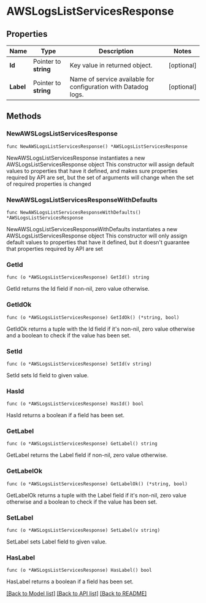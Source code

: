 # AWSLogsListServicesResponse

## Properties

Name | Type | Description | Notes
---- | ---- | ----------- | ------
**Id** | Pointer to **string** | Key value in returned object. | [optional] 
**Label** | Pointer to **string** | Name of service available for configuration with Datadog logs. | [optional] 

## Methods

### NewAWSLogsListServicesResponse

`func NewAWSLogsListServicesResponse() *AWSLogsListServicesResponse`

NewAWSLogsListServicesResponse instantiates a new AWSLogsListServicesResponse object
This constructor will assign default values to properties that have it defined,
and makes sure properties required by API are set, but the set of arguments
will change when the set of required properties is changed

### NewAWSLogsListServicesResponseWithDefaults

`func NewAWSLogsListServicesResponseWithDefaults() *AWSLogsListServicesResponse`

NewAWSLogsListServicesResponseWithDefaults instantiates a new AWSLogsListServicesResponse object
This constructor will only assign default values to properties that have it defined,
but it doesn't guarantee that properties required by API are set

### GetId

`func (o *AWSLogsListServicesResponse) GetId() string`

GetId returns the Id field if non-nil, zero value otherwise.

### GetIdOk

`func (o *AWSLogsListServicesResponse) GetIdOk() (*string, bool)`

GetIdOk returns a tuple with the Id field if it's non-nil, zero value otherwise
and a boolean to check if the value has been set.

### SetId

`func (o *AWSLogsListServicesResponse) SetId(v string)`

SetId sets Id field to given value.

### HasId

`func (o *AWSLogsListServicesResponse) HasId() bool`

HasId returns a boolean if a field has been set.

### GetLabel

`func (o *AWSLogsListServicesResponse) GetLabel() string`

GetLabel returns the Label field if non-nil, zero value otherwise.

### GetLabelOk

`func (o *AWSLogsListServicesResponse) GetLabelOk() (*string, bool)`

GetLabelOk returns a tuple with the Label field if it's non-nil, zero value otherwise
and a boolean to check if the value has been set.

### SetLabel

`func (o *AWSLogsListServicesResponse) SetLabel(v string)`

SetLabel sets Label field to given value.

### HasLabel

`func (o *AWSLogsListServicesResponse) HasLabel() bool`

HasLabel returns a boolean if a field has been set.


[[Back to Model list]](../README.md#documentation-for-models) [[Back to API list]](../README.md#documentation-for-api-endpoints) [[Back to README]](../README.md)


